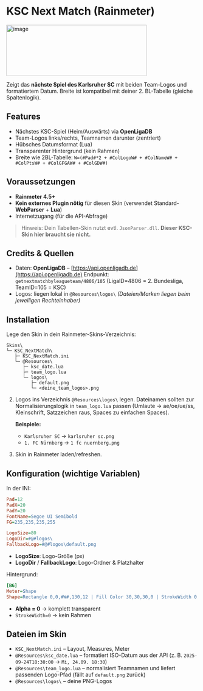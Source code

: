 # KSC Next Match (Rainmeter)
<img width="369" height="134" alt="image" src="https://github.com/user-attachments/assets/ed6be173-57c5-4b2d-bc5f-30ef4240414c" />

Zeigt das **nächste Spiel des Karlsruher SC** mit beiden Team-Logos und formatiertem Datum. Breite ist kompatibel mit deiner 2. BL-Tabelle (gleiche Spaltenlogik).

## Features

* Nächstes KSC-Spiel (Heim/Auswärts) via **OpenLigaDB**
* Team-Logos links/rechts, Teamnamen darunter (zentriert)
* Hübsches Datumsformat (Lua)
* Transparenter Hintergrund (kein Rahmen)
* Breite wie 2BL-Tabelle:
  `W=(#Pad#*2 + #ColLogoW# + #ColNameW# + #ColPtsW# + #ColGFGAW# + #ColGDW#)`

## Voraussetzungen

* **Rainmeter 4.5+**
* **Kein externes Plugin nötig** für diesen Skin
  (verwendet Standard-**WebParser** + **Lua**)
* Internetzugang (für die API-Abfrage)

> Hinweis: Dein Tabellen-Skin nutzt evtl. `JsonParser.dll`.
> **Dieser KSC-Skin hier braucht sie nicht.**

## Credits & Quellen

* Daten: **OpenLigaDB** – [https://api.openligadb.de](https://api.openligadb.de)
  Endpunkt: `getnextmatchbyleagueteam/4806/105`
  (LigaID=4806 = 2. Bundesliga, TeamID=105 = KSC)
* Logos: liegen lokal in `@Resources\logos\`
  *(Dateien/Marken liegen beim jeweiligen Rechteinhaber)*

## Installation

Lege den Skin in dein Rainmeter-Skins-Verzeichnis:

```
Skins\
└─ KSC_NextMatch\
   ├─ KSC_NextMatch.ini
   └─ @Resources\
      ├─ ksc_date.lua
      ├─ team_logo.lua
      └─ logos\
         ├─ default.png
         └─ <deine_team_logos>.png
```

2. Logos ins Verzeichnis `@Resources\logos\` legen.
   Dateinamen sollten zur Normalisierungslogik in `team_logo.lua` passen (Umlaute → ae/oe/ue/ss, Kleinschrift, Satzzeichen raus, Spaces zu einfachen Spaces).

   **Beispiele:**

   * `Karlsruher SC` → `karlsruher sc.png`
   * `1. FC Nürnberg` → `1 fc nuernberg.png`

3. Skin in Rainmeter laden/refreshen.

## Konfiguration (wichtige Variablen)

In der INI:

```ini
Pad=12
PadX=20
PadY=20
FontName=Segoe UI Semibold
FG=235,235,235,255

LogoSize=80
LogoDir=#@#logos\
FallbackLogo=#@#logos\default.png
```

* **LogoSize**: Logo-Größe (px)
* **LogoDir** / **FallbackLogo**: Logo-Ordner & Platzhalter

Hintergrund:

```ini
[BG]
Meter=Shape
Shape=Rectangle 0,0,#W#,130,12 | Fill Color 30,30,30,0 | StrokeWidth 0
```

* **Alpha = 0** → komplett transparent
* `StrokeWidth=0` → kein Rahmen

## Dateien im Skin

* `KSC_NextMatch.ini` – Layout, Measures, Meter
* `@Resources\ksc_date.lua` – formatiert ISO-Datum aus der API
  (z. B. `2025-09-24T18:30:00` → `Mi, 24.09. 18:30`)
* `@Resources\team_logo.lua` – normalisiert Teamnamen und liefert passenden Logo-Pfad (fällt auf `default.png` zurück)
* `@Resources\logos\` – deine PNG-Logos




